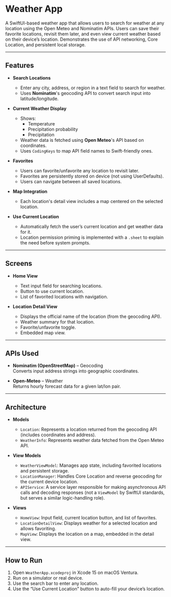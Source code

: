 # Weather App  

A SwiftUI-based weather app that allows users to search for weather at any location using the Open Meteo and Nominatim APIs. Users can save their favorite locations, revisit them later, and even view current weather based on their device’s location. Demonstrates the use of API networking, Core Location, and persistent local storage.

---

## Features

- **Search Locations**
  - Enter any city, address, or region in a text field to search for weather.
  - Uses **Nominatim**'s geocoding API to convert search input into latitude/longitude.

- **Current Weather Display**
  - Shows:
    - Temperature
    - Precipitation probability
    - Precipitation
  - Weather data is fetched using **Open Meteo**'s API based on coordinates.
  - Uses `CodingKeys` to map API field names to Swift-friendly ones.

- **Favorites**
  - Users can favorite/unfavorite any location to revisit later.
  - Favorites are persistently stored on device (not using UserDefaults).
  - Users can navigate between all saved locations.

- **Map Integration**
  - Each location's detail view includes a map centered on the selected location.

- **Use Current Location**
  - Automatically fetch the user’s current location and get weather data for it.
  - Location permission priming is implemented with a `.sheet` to explain the need before system prompts.

---

## Screens

- **Home View**
  - Text input field for searching locations.
  - Button to use current location.
  - List of favorited locations with navigation.
  
- **Location Detail View**
  - Displays the official name of the location (from the geocoding API).
  - Weather summary for that location.
  - Favorite/unfavorite toggle.
  - Embedded map view.

---

## APIs Used

- **Nominatim (OpenStreetMap)** – Geocoding  
  Converts input address strings into geographic coordinates.

- **Open-Meteo** – Weather  
  Returns hourly forecast data for a given lat/lon pair.

---

## Architecture

- **Models**
  - `Location`: Represents a location returned from the geocoding API (includes coordinates and address).
  - `WeatherInfo`: Represents weather data fetched from the Open Meteo API.

- **View Models**
  - `WeatherViewModel`: Manages app state, including favorited locations and persistent storage.
  - `LocationManager`: Handles Core Location and reverse geocoding for the current device location.
  - `APIService`: A service layer responsible for making asynchronous API calls and decoding responses (not a `ViewModel` by SwiftUI standards, but serves a similar logic-handling role).

- **Views**
  - `HomeView`: Input field, current location button, and list of favorites.
  - `LocationDetailView`: Displays weather for a selected location and allows favoriting.
  - `MapView`: Displays the location on a map, embedded in the detail view.
 
---

## How to Run

1. Open `WeatherApp.xcodeproj` in Xcode 15 on macOS Ventura.
2. Run on a simulator or real device.
3. Use the search bar to enter any location.
4. Use the “Use Current Location” button to auto-fill your device’s location.

